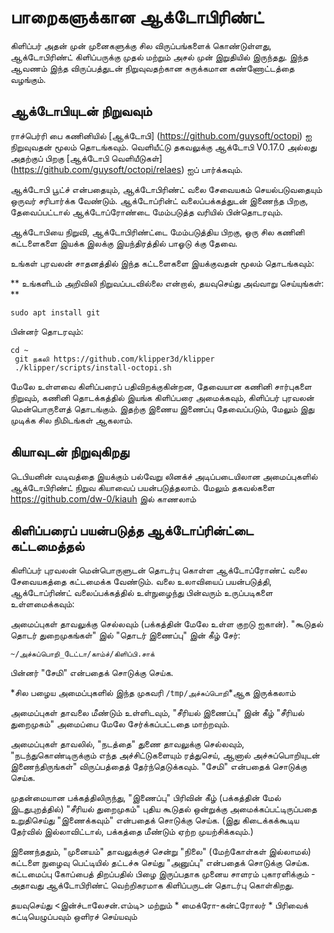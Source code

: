 # பாறைகளுக்கான ஆக்டோபிரிண்ட்

கிளிப்பர் அதன் முன் முனைகளுக்கு சில விருப்பங்களைக் கொண்டுள்ளது, ஆக்டோபிரிண்ட் கிளிப்பருக்கு முதல் மற்றும் அசல் முன் இறுதியில் இருந்தது. இந்த ஆவணம் இந்த விருப்பத்துடன் நிறுவுவதற்கான சுருக்கமான கண்ணோட்டத்தை வழங்கும்.

## ஆக்டோபியுடன் நிறுவவும்

ராச்பெர்ரி பை கணினியில் [ஆக்டோபி] (https://github.com/guysoft/octopi) ஐ நிறுவுவதன் மூலம் தொடங்கவும். வெளியீட்டு தகவலுக்கு ஆக்டோபி V0.17.0 அல்லது அதற்குப் பிறகு [ஆக்டோபி வெளியீடுகள்] (https://github.com/guysoft/octopi/relaes) ஐப் பார்க்கவும்.

ஆக்டோபி பூட்ச் என்பதையும், ஆக்டோபிரிண்ட் வலை சேவையகம் செயல்படுவதையும் ஒருவர் சரிபார்க்க வேண்டும். ஆக்டோப்ரின்ட் வலைப்பக்கத்துடன் இணைந்த பிறகு, தேவைப்பட்டால் ஆக்டோப்ரோண்டை மேம்படுத்த வரியில் பின்தொடரவும்.

ஆக்டோபியை நிறுவி, ஆக்டோபிரிண்ட்டை மேம்படுத்திய பிறகு, ஒரு சில கணினி கட்டளைகளை இயக்க இலக்கு இயந்திரத்தில் பாஓடு க்கு தேவை.

உங்கள் புரவலன் சாதனத்தில் இந்த கட்டளைகளை இயக்குவதன் மூலம் தொடங்கவும்:

** உங்களிடம் அறிவிலி நிறுவப்படவில்லை என்றால், தயவுசெய்து அவ்வாறு செய்யுங்கள்: **

```
sudo apt install git
```

பின்னர் தொடரவும்:

```
cd ~
 git நகலி https://github.com/klipper3d/klipper
 ./klipper/scripts/install-octopi.sh
```

மேலே உள்ளவை கிளிப்பரைப் பதிவிறக்குகின்றன, தேவையான கணினி சார்புகளை நிறுவும், கணினி தொடக்கத்தில் இயங்க கிளிப்பரை அமைக்கவும், கிளிப்பர் புரவலன் மென்பொருளைத் தொடங்கும். இதற்கு இணைய இணைப்பு தேவைப்படும், மேலும் இது முடிக்க சில நிமிடங்கள் ஆகலாம்.

## கியாவுடன் நிறுவுகிறது

டெபியனின் வடிவத்தை இயக்கும் பல்வேறு லினக்ச் அடிப்படையிலான அமைப்புகளில் ஆக்டோபிரிண்ட் நிறுவ கியாவைப் பயன்படுத்தலாம். மேலும் தகவல்களை https://github.com/dw-0/kiauh இல் காணலாம்

## கிளிப்பரைப் பயன்படுத்த ஆக்டோப்ரின்ட்டை கட்டமைத்தல்

கிளிப்பர் புரவலன் மென்பொருளுடன் தொடர்பு கொள்ள ஆக்டோப்ரோண்ட் வலை சேவையகத்தை கட்டமைக்க வேண்டும். வலை உலாவியைப் பயன்படுத்தி, ஆக்டோப்ரிண்ட் வலைப்பக்கத்தில் உள்நுழைந்து பின்வரும் உருப்படிகளை உள்ளமைக்கவும்:

அமைப்புகள் தாவலுக்கு செல்லவும் (பக்கத்தின் மேலே உள்ள குறடு ஐகான்). "கூடுதல் தொடர் துறைமுகங்கள்" இல் "தொடர் இணைப்பு" இன் கீழ் சேர்:

```
~/அச்சுப்பொறி_டேட்டா/காம்ச்/கிளிப்பி.சாக்
```

பின்னர் "சேமி" என்பதைக் சொடுக்கு செய்க.

*சில பழைய அமைப்புகளில் இந்த முகவரி `/tmp/அச்சுப்பொறி`*ஆக இருக்கலாம்

அமைப்புகள் தாவலை மீண்டும் உள்ளிடவும், "சீரியல் இணைப்பு" இன் கீழ் "சீரியல் துறைமுகம்" அமைப்பை மேலே சேர்க்கப்பட்டதை மாற்றவும்.

அமைப்புகள் தாவலில், "நடத்தை" துணை தாவலுக்கு செல்லவும், "நடந்துகொண்டிருக்கும் எந்த அச்சிட்டுகளையும் ரத்துசெய், ஆனால் அச்சுப்பொறியுடன் இணைந்திருங்கள்" விருப்பத்தைத் தேர்ந்தெடுக்கவும். "சேமி" என்பதைக் சொடுக்கு செய்க.

முதன்மையான பக்கத்திலிருந்து, "இணைப்பு" பிரிவின் கீழ் (பக்கத்தின் மேல் இடதுபுறத்தில்) "சீரியல் துறைமுகம்" புதிய கூடுதல் ஒன்றுக்கு அமைக்கப்பட்டிருப்பதை உறுதிசெய்து "இணைக்கவும்" என்பதைக் சொடுக்கு செய்க. (இது கிடைக்கக்கூடிய தேர்வில் இல்லாவிட்டால், பக்கத்தை மீண்டும் ஏற்ற முயற்சிக்கவும்.)

இணைந்ததும், "முனையம்" தாவலுக்குச் சென்று "நிலை" (மேற்கோள்கள் இல்லாமல்) கட்டளை நுழைவு பெட்டியில் தட்டச்சு செய்து "அனுப்பு" என்பதைக் சொடுக்கு செய்க. கட்டமைப்பு கோப்பைத் திறப்பதில் பிழை இருப்பதாக முனைய சாளரம் புகாரளிக்கும் - அதாவது ஆக்டோபிரிண்ட் வெற்றிகரமாக கிளிப்பருடன் தொடர்பு கொள்கிறது.

தயவுசெய்து <இன்ச்டாலேசன்.எம்டி> மற்றும் * மைக்ரோ-கன்ட்ரோலர் * பிரிவைக் கட்டியெழுப்பவும் ஒளிரச் செய்யவும்
